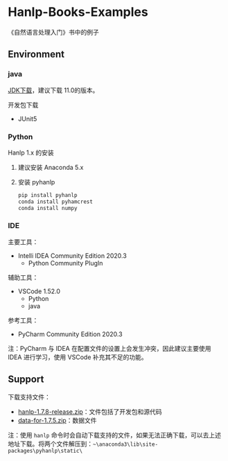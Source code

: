 # Hanlp-Books-Examples

《自然语言处理入门》书中的例子

## Environment

### java

[JDK下载](https://developers.redhat.com/products/openjdk/download?sc_cid=701f2000000RWTnAAO)，建议下载 11.0的版本。

开发包下载

-   JUnit5

### Python

Hanlp 1.x 的安装

1.  建议安装 Anaconda 5.x
2.  安装 pyhanlp

    ```powershell
    pip install pyhanlp
    conda install pyhamcrest
    conda install numpy
    ```

### IDE

主要工具：

-   Intelli IDEA Community Edition 2020.3
    -   Python Community PlugIn

辅助工具：

-   VSCode 1.52.0
    -   Python
    -   java

参考工具：

-   PyCharm Community Edition 2020.3

注：PyCharm 与 IDEA 在配置文件的设置上会发生冲突，因此建议主要使用 IDEA 进行学习，使用 VSCode 补充其不足的功能。

## Support

下载支持文件：

-   [hanlp-1.7.8-release.zip](http://download.hanlp.com/hanlp-1.7.8-release.zip)：文件包括了开发包和源代码
-   [data-for-1.7.5.zip](http://download.hanlp.com/data-for-1.7.5.zip)：数据文件

注：使用 `hanlp` 命令时会自动下载支持的文件，如果无法正确下载，可以去上述地址下载。将两个文件解压到：`~\anaconda3\lib\site-packages\pyhanlp\static\`
